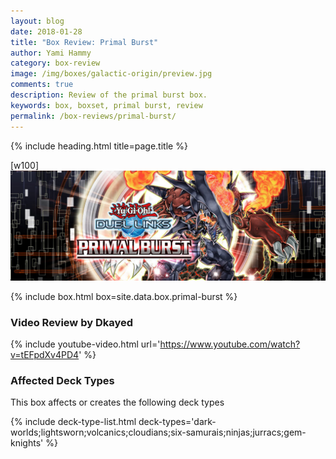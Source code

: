 ```yaml
---
layout: blog
date: 2018-01-28
title: "Box Review: Primal Burst"
author: Yami Hammy
category: box-review
image: /img/boxes/galactic-origin/preview.jpg
comments: true
description: Review of the primal burst box.
keywords: box, boxset, primal burst, review
permalink: /box-reviews/primal-burst/
---
```


{% include heading.html title=page.title %}

[w100]
![](/img/boxes/primal-burst/banner.jpg)

{% include box.html box=site.data.box.primal-burst %}

### Video Review by Dkayed

{% include youtube-video.html url='https://www.youtube.com/watch?v=tEFpdXv4PD4' %}

### Affected Deck Types
This box affects or creates the following deck types

{% include deck-type-list.html deck-types='dark-worlds;lightsworn;volcanics;cloudians;six-samurais;ninjas;jurracs;gem-knights' %}